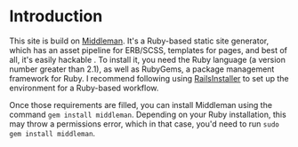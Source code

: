 # Introduction

This site is build on [Middleman](http://middlemanapp.com). It's a Ruby-based static site generator, which has an asset pipeline for ERB/SCSS, templates for pages, and best of all, it's easily hackable . To install it, you need the Ruby language (a version number greater than 2.1), as well as RubyGems, a package management framework for Ruby. I recommend following using [RailsInstaller](http://railsinstaller.org/en) to set up the environment for a Ruby-based workflow.

Once those requirements are filled, you can install Middleman using the command `gem install middleman`. Depending on your Ruby installation, this may throw a permissions error, which in that case, you'd need to run `sudo gem install middleman`.